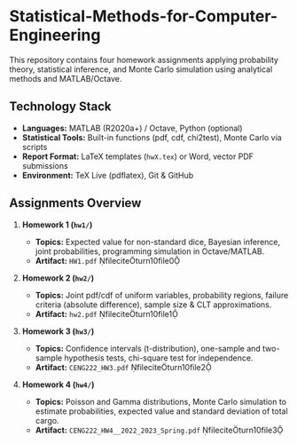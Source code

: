 # Statistical-Methods-for-Computer-Engineering
This repository contains four homework assignments applying probability theory, statistical inference, and Monte Carlo simulation using analytical methods and MATLAB/Octave.

## Technology Stack
- **Languages:** MATLAB (R2020a+) / Octave, Python (optional)  
- **Statistical Tools:** Built-in functions (pdf, cdf, chi2test), Monte Carlo via scripts  
- **Report Format:** LaTeX templates (`hwX.tex`) or Word, vector PDF submissions  
- **Environment:** TeX Live (pdflatex), Git & GitHub

## Assignments Overview

1. **Homework 1 (`hw1/`)**
   - **Topics:** Expected value for non-standard dice, Bayesian inference, joint probabilities, programming simulation in Octave/MATLAB.  
   - **Artifact:** `HW1.pdf` fileciteturn10file0

2. **Homework 2 (`hw2/`)**
   - **Topics:** Joint pdf/cdf of uniform variables, probability regions, failure criteria (absolute difference), sample size & CLT approximations.  
   - **Artifact:** `hw2.pdf` fileciteturn10file1

3. **Homework 3 (`hw3/`)**
   - **Topics:** Confidence intervals (t-distribution), one-sample and two-sample hypothesis tests, chi-square test for independence.  
   - **Artifact:** `CENG222_HW3.pdf` fileciteturn10file2

4. **Homework 4 (`hw4/`)**
   - **Topics:** Poisson and Gamma distributions, Monte Carlo simulation to estimate probabilities, expected value and standard deviation of total cargo.  
   - **Artifact:** `CENG222_HW4__2022_2023_Spring.pdf` fileciteturn10file3
